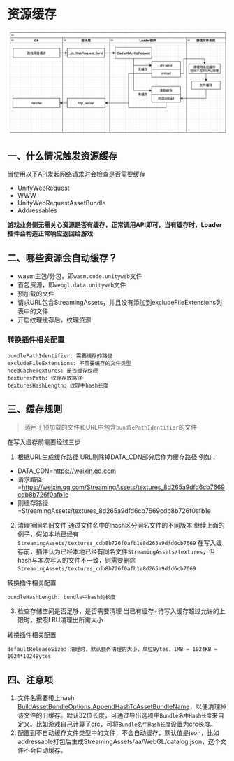 # 资源缓存

<img src="../image/file_cache.png" />

## 一、什么情况触发资源缓存
当使用以下API发起网络请求时会检查是否需要缓存
- UnityWebRequest
- WWW
- UnityWebRequestAssetBundle
- Addressables

**游戏业务侧无需关心资源是否有缓存，正常调用API即可，当有缓存时，Loader插件会构造正常响应返回给游戏**

## 二、哪些资源会自动缓存？
- wasm主包/分包，即`wasm.code.unityweb`文件
- 首包资源，即`webgl.data.unityweb`文件
- 预加载的文件
- 请求URL包含StreamingAssets，并且没有添加到excludeFileExtensions列表中的文件
- 开启纹理缓存后，纹理资源


### 转换插件相关配置
```
bundlePathIdentifier: 需要缓存的路径
excludeFileExtensions: 不需要缓存的文件类型
needCacheTextures: 是否缓存纹理
texturesPath: 纹理存放路径
texturesHashLength: 纹理中hash长度
```

## 三、缓存规则
> 适用于预加载的文件和URL中包含`bundlePathIdentifier`的文件

在写入缓存前需要经过三步
1. 根据URL生成缓存路径
URL剔除掉DATA_CDN部分后作为缓存路径
例如：
- DATA_CDN=https://weixin.qq.com
- 请求路径=https://weixin.qq.com/StreamingAssets/textures_8d265a9dfd6cb7669cdb8b726f0afb1e
- 则缓存路径=StreamingAssets/textures_8d265a9dfd6cb7669cdb8b726f0afb1e
2. 清理掉同名旧文件
通过文件名中的hash区分同名文件的不同版本
继续上面的例子，假如本地已经有`StreamingAssets/textures_cdb8b726f0afb1e8d265a9dfd6cb7669`
在写入缓存前，插件认为已经本地已经有同名文件`StreamingAssets/textures`，但hash与本次写入的文件不一致，则需要删除`StreamingAssets/textures_cdb8b726f0afb1e8d265a9dfd6cb7669`

转换插件相关配置
```
bundleHashLength: bundle中hash的长度
```
3. 检查存储空间是否足够，是否需要清理
当已有缓存+待写入缓存超过允许的上限时，按照LRU清理出所需大小

转换插件相关配置
```
defaultReleaseSize: 清理时，默认额外清理的大小，单位Bytes，1MB = 1024KB = 1024*1024Bytes
```

## 四、注意项
1. 文件名需要带上hash [BuildAssetBundleOptions.AppendHashToAssetBundleName](https://docs.unity3d.com/ScriptReference/BuildAssetBundleOptions.AppendHashToAssetBundleName.html)，以便清理掉该文件的旧缓存。默认32位长度，可通过导出选项中`Bundle名中Hash长度`来自定义。比如游戏自己计算了crc，可将`Bundle名中Hash长度`设置为crc长度。
2. 配置到不自动缓存文件类型中的文件，不会自动缓存，默认值是json，比如addressable打包后生成StreamingAssets/aa/WebGL/catalog.json，这个文件不会自动缓存。